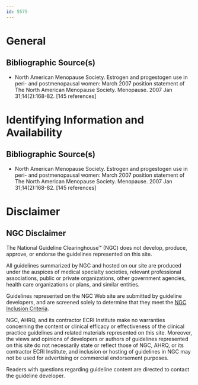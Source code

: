 ```yaml
---
id: 5575
---
```


# General

## Bibliographic Source(s)

- North American Menopause Society. Estrogen and progestogen use in peri- and postmenopausal women: March 2007 position statement of The North American Menopause Society. Menopause. 2007 Jan 31;14(2):168-82. [145 references]

# Identifying Information and Availability

## Bibliographic Source(s)

- North American Menopause Society. Estrogen and progestogen use in peri- and postmenopausal women: March 2007 position statement of The North American Menopause Society. Menopause. 2007 Jan 31;14(2):168-82. [145 references]

# Disclaimer

## NGC Disclaimer

The National Guideline Clearinghouse™ (NGC) does not develop, produce, approve, or endorse the guidelines represented on this site.

All guidelines summarized by NGC and hosted on our site are produced under the auspices of medical specialty societies, relevant professional associations, public or private organizations, other government agencies, health care organizations or plans, and similar entities.

Guidelines represented on the NGC Web site are submitted by guideline developers, and are screened solely to determine that they meet the [NGC Inclusion Criteria](/help-and-about/summaries/inclusion-criteria).

NGC, AHRQ, and its contractor ECRI Institute make no warranties concerning the content or clinical efficacy or effectiveness of the clinical practice guidelines and related materials represented on this site. Moreover, the views and opinions of developers or authors of guidelines represented on this site do not necessarily state or reflect those of NGC, AHRQ, or its contractor ECRI Institute, and inclusion or hosting of guidelines in NGC may not be used for advertising or commercial endorsement purposes.

Readers with questions regarding guideline content are directed to contact the guideline developer.

